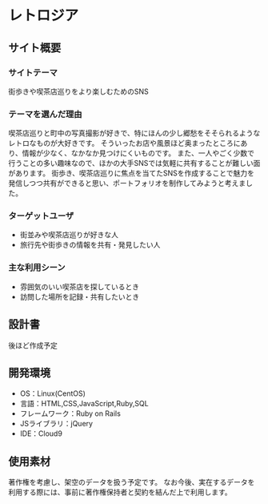 # レトロジア
## サイト概要
### サイトテーマ
街歩きや喫茶店巡りをより楽しむためのSNS
​
### テーマを選んだ理由
喫茶店巡りと町中の写真撮影が好きで、特にほんの少し郷愁をそそられるようなレトロなものが大好きです。
そういったお店や風景ほど奥まったところにあり、情報が少なく、なかなか見つけにくいものです。
また、一人やごく少数で行うことの多い趣味なので、ほかの大手SNSでは気軽に共有することが難しい面があります。
街歩き、喫茶店巡りに焦点を当てたSNSを作成することで魅力を発信しつつ共有ができると思い、ポートフォリオを制作してみようと考えました。
​
### ターゲットユーザ
- 街並みや喫茶店巡りが好きな人
- 旅行先や街歩きの情報を共有・発見したい人
​
### 主な利用シーン
- 雰囲気のいい喫茶店を探しているとき
- 訪問した場所を記録・共有したいとき
​
## 設計書
後ほど作成予定
​
## 開発環境
- OS：Linux(CentOS)
- 言語：HTML,CSS,JavaScript,Ruby,SQL
- フレームワーク：Ruby on Rails
- JSライブラリ：jQuery
- IDE：Cloud9
​
## 使用素材
著作権を考慮し、架空のデータを扱う予定です。
なお今後、実在するデータを利用する際には、事前に著作権保持者と契約を結んだ上で利用します。
